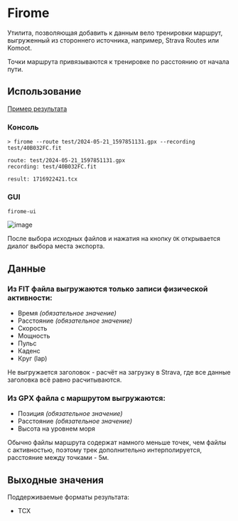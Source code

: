 # Firome

Утилита, позволяющая добавить к данным вело тренировки маршрут, 
выгруженный из стороннего источника, например, Strava Routes или Komoot.

Точки маршрута привязываются к тренировке по расстоянию от начала пути.

## Использование

[Пример результата](https://www.strava.com/activities/11471378450)

### Консоль

```shell
> firome --route test/2024-05-21_1597851131.gpx --recording test/40B032FC.fit

route: test/2024-05-21_1597851131.gpx
recording: test/40B032FC.fit

result: 1716922421.tcx
```

### GUI

```shell
firome-ui
```

![image](https://github.com/outcatcher/firome/assets/8591561/266918ba-a565-4a0b-a1bd-d765a645ecf6)

После выбора исходных файлов и нажатия на кнопку `OK` открывается диалог выбора места экспорта.


## Данные

### Из FIT файла выгружаются только записи физической активности: 

- Время _(обязательное значение)_
- Расстояние _(обязательное значение)_
- Скорость
- Мощность
- Пульс
- Каденс
- Круг (lap)

Не выгружается заголовок - расчёт на загрузку в Strava, где все данные заголовка всё равно расчитываются.

### Из GPX файла с маршрутом выгружаются:

- Позиция _(обязательное значение)_
- Расстояние _(обязательное значение)_
- Высота на уровнем моря

Обычно файлы маршрута содержат намного меньше точек, чем файлы с активностью, поэтому трек дополнительно интерполируется,
расстояние между точками - 5м.

## Выходные значения

Поддерживаемые форматы результата:

- TCX
